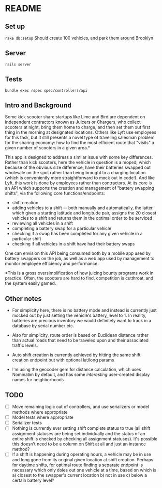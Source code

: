 # README

## Set up
`rake db:setup` Should create 100 vehicles, and park them around Brooklyn

## Server

`rails server`

## Tests

`bundle exec rspec spec/controllers/api`

## Intro and Background
Some kick scooter share startups like Lime and Bird are dependent on independent contractors
known as Juicers or Chargers, who collect scooters at night, bring them home to
charge, and then set them out first thing in the morning at designated
locations. Others like Lyft use employees for this task, but it still presents a
novel type of traveling salesman problem for the sharing economy: how to find
the most efficient route that "visits" a given number of scooters in a given area.\*

This app is designed to address a similar issue with some key differences.
Rather than kick scooters, here the vehicle in question is a moped, which because of
the obvious size difference, have their batteries swapped out wholesale on the
spot rather than being brought to a charging location (which is conveniently
more straightforward to mock out in code!). And like Lyft, this work
is done by employees rather than contractors. At its core is an API which
supports the creation and management of "battery swapping shifts", via the
following core functions/endpoints:

* shift creation
* adding vehicles to a shift -- both manually and automatically, the latter which given a
starting latitude and longitude pair, assigns the 20 closest vehicles to a shift and
returns them in the optimal order to be serviced
* reviewing all vehicles in a shift
* completing a battery swap for a particular vehicle
* checking if a swap has been completed for any given vehicle in a particular shift
* checking if all vehicles in a shift have had their battery
swaps

One can envision this API being consumed both by a mobile app used by
battery swappers on the job, as well as a web app used by management to monitor
employee efficiency and performance.

\*This is a gross oversimplification of how juicing bounty programs
  work in practice. Often, the scooters are hard to find, competition is
  cutthroat, and the system easily gamed.

## Other notes
* For simplicity here, there is no battery mode and instead is currently just mocked out by just setting the
vehicle's battery_level to 1. In reality, batteries are precious inventory we
would definitely want to track in a database by serial number etc.

* Also for simplicity, route order is based on Euclidean distance rather than
  actual roads that need to be traveled upon and their associated traffic
  levels.

* Auto shift creation is currently achieved by hitting the same shift creation endpoint
  but with optional lat/long params

* I'm using the geocoder gem for distance calculation, which uses Nominatim by
  default, and has some _interesting_ user-created display names for neighborhoods

## TODO
- [ ] Move remaining logic out of controllers, and use serializers or model
  methods where appropriate
- [ ] Model tests where appropriate
- [ ] Serializer tests
- [ ] Nothing is currently ever setting shift complete status to true (all shift
  assignment statuses are being set individually and the status of an entire shift is
  checked by checking all assignment statuses). It's possible this doesn't need to
  be a column on Shift at all and just an instance method?
- [ ] If a shift is happening during operating hours, a vehicle may be in use
  and long gone from its original given location at shift creation. Perhaps for
  daytime shifts, for optimal route finding a separate endpoint is necessary which only doles out one
  vehicle at a time, based on which is a) closest to the swapper's current
  location b) not in use c) below a certain battery level?
